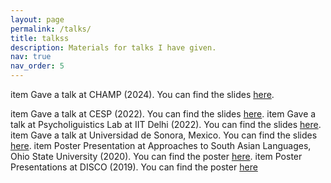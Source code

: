 ```yaml
---
layout: page
permalink: /talks/
title: talkss
description: Materials for talks I have given.
nav: true
nav_order: 5
---
```


item Gave a talk at CHAMP (2024). You can find the slides [here](https://drive.google.com/file/d/1vDGAIDrGvGfD-9aSuKpJC0jyDy11fuB2/view?usp=sharing). 

item Gave a talk at CESP (2022). You can find the slides [here](https://drive.google.com/file/d/1uDUXogyEu4tQuQa3U8-Pp-5esA_7XL-6/view?usp=sharing).
item Gave a talk at Psycholiguistics Lab at IIT Delhi (2022). You can find the slides [here](https://drive.google.com/file/d/1X9uVG1wNj2E6h1GvpfjDp9i7PODOuUAa/view?usp=sharing).
item Gave a talk at Universidad de Sonora, Mexico. You can find the slides [here](https://drive.google.com/file/d/1O14_vyx1ZwlxX4T3oY5KWHrksEBm2n-D/view?usp=sharing).
item Poster Presentation at Approaches to South Asian Languages, Ohio State University (2020). You can find the poster [here](https://drive.google.com/file/d/1cLYYHtHP91GGRrZPDGiYpy8KtzsuSqTa/view?usp=sharing).
item Poster Presentations at DISCO (2019). You can find the poster [here](https://drive.google.com/file/d/11j0bawsvlE7LxKVEau--yXz7qUXVomjG/view?usp=sharing)